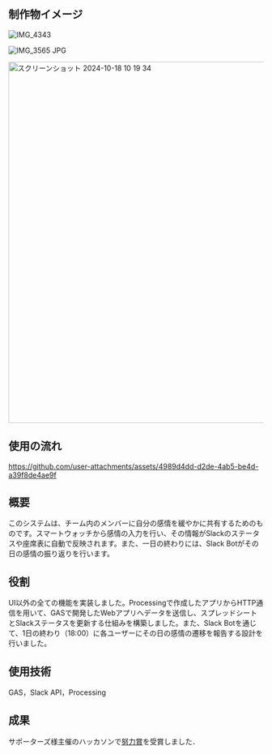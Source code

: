 ## 制作物イメージ
![IMG_4343](https://github.com/user-attachments/assets/ca5a67d4-ae1c-4437-9679-187bc108a798)

![IMG_3565 JPG](https://github.com/user-attachments/assets/ee306c5c-0270-4a5a-9734-5a245f3b2b83)

<img width="713" alt="スクリーンショット 2024-10-18 10 19 34" src="https://github.com/user-attachments/assets/35165b82-ab84-483e-ab43-025cca52f2ad">

## 使用の流れ
https://github.com/user-attachments/assets/4989d4dd-d2de-4ab5-be4d-a39f8de4ae9f



## 概要
このシステムは、チーム内のメンバーに自分の感情を緩やかに共有するためのものです。スマートウォッチから感情の入力を行い、その情報がSlackのステータスや座席表に自動で反映されます。また、一日の終わりには、Slack Botがその日の感情の振り返りを行います。

## 役割
UI以外の全ての機能を実装しました。Processingで作成したアプリからHTTP通信を用いて、GASで開発したWebアプリへデータを送信し、スプレッドシートとSlackステータスを更新する仕組みを構築しました。また、Slack Botを通じて、1日の終わり（18:00）に各ユーザーにその日の感情の遷移を報告する設計を行いました。

## 使用技術
GAS，Slack API，Processing

## 成果
サポーターズ様主催のハッカソンで[努力賞](https://x.com/geek_pjt/status/1784515533351915998?s=46&t=UDJRHzDtPV0xjw48f__W4w)を受賞しました．
